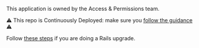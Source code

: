 This application is owned by the Access & Permissions team.

⚠️ This repo is Continuously Deployed: make sure you [follow the guidance](https://docs.publishing.service.gov.uk/manual/development-pipeline.html#merge-your-own-pull-request) ⚠️

Follow [these steps](https://guides.rubyonrails.org/upgrading_ruby_on_rails.html) if you are doing a Rails upgrade.
